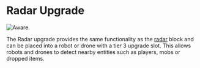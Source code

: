# Radar Upgrade

![Aware.](item:computronics:computronics.ocParts@2)

The Radar upgrade provides the same functionality as the [radar](../block/radar.md) block and can be placed into a robot or drone with a tier 3 upgrade slot. This allows robots and drones to detect nearby entities such as players, mobs or dropped items.
